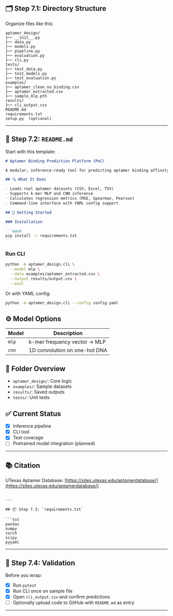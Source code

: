 ## 🗂️ Step 7.1: Directory Structure

Organize files like this:

```
aptamer_design/
├── __init__.py
├── data.py
├── models.py
├── pipeline.py
├── evaluation.py
├── cli.py
tests/
├── test_data.py
├── test_models.py
├── test_evaluation.py
examples/
├── aptamer_clean_no_binding.csv
├── aptamer_extracted.csv
├── sample_mlp.pth
results/
├── cli_output.csv
README.md
requirements.txt
setup.py  (optional)
```

---

## 📄 Step 7.2: `README.md`

Start with this template:

````markdown
# Aptamer Binding Prediction Platform (PoC)

A modular, inference-ready tool for predicting aptamer binding affinity using classical ML models.

## 🔍 What It Does

- Loads real aptamer datasets (CSV, Excel, TSV)
- Supports k-mer MLP and CNN inference
- Calculates regression metrics (MSE, Spearman, Pearson)
- Command-line interface with YAML config support

## 🧪 Getting Started

### Installation

```bash
pip install -r requirements.txt
```
````

### Run CLI

```bash
python -m aptamer_design.cli \
  --model mlp \
  --data examples/aptamer_extracted.csv \
  --output results/output.csv \
  --eval
```

Or with YAML config:

```bash
python -m aptamer_design.cli --config config.yaml
```

## ⚙️ Model Options

| Model | Description                   |
| ----- | ----------------------------- |
| `mlp` | k-mer frequency vector → MLP  |
| `cnn` | 1D convolution on one-hot DNA |

## 📁 Folder Overview

- `aptamer_design/`: Core logic
- `examples/`: Sample datasets
- `results/`: Saved outputs
- `tests/`: Unit tests

## ✅ Current Status

- [x] Inference pipeline
- [x] CLI tool
- [x] Test coverage
- [ ] Pretrained model integration (planned)

---

## 📚 Citation

UTexas Aptamer Database: [https://sites.utexas.edu/aptamerdatabase/](https://sites.utexas.edu/aptamerdatabase/)

````

---

## 📦 Step 7.3: `requirements.txt`

```txt
pandas
numpy
torch
scipy
pyyaml
````

---

## 🧪 Step 7.4: Validation

Before you wrap:

- [x] Run `pytest`
- [x] Run CLI once on sample file
- [x] Open `cli_output.csv` and confirm predictions
- [ ] Optionally upload code to GitHub with `README.md` as entry

---

